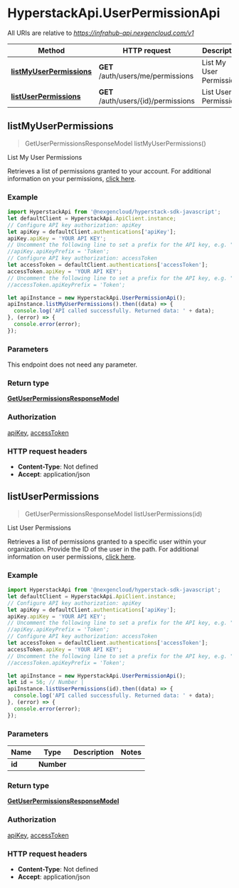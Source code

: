 # HyperstackApi.UserPermissionApi

All URIs are relative to *https://infrahub-api.nexgencloud.com/v1*

Method | HTTP request | Description
------------- | ------------- | -------------
[**listMyUserPermissions**](UserPermissionApi.md#listMyUserPermissions) | **GET** /auth/users/me/permissions | List My User Permissions
[**listUserPermissions**](UserPermissionApi.md#listUserPermissions) | **GET** /auth/users/{id}/permissions | List User Permissions



## listMyUserPermissions

> GetUserPermissionsResponseModel listMyUserPermissions()

List My User Permissions

Retrieves a list of permissions granted to your account. For additional information on your permissions, [click here](https://infrahub-doc.nexgencloud.com/docs/api-reference/auth-resources/permission/list-my-permissions).

### Example

```javascript
import HyperstackApi from '@nexgencloud/hyperstack-sdk-javascript';
let defaultClient = HyperstackApi.ApiClient.instance;
// Configure API key authorization: apiKey
let apiKey = defaultClient.authentications['apiKey'];
apiKey.apiKey = 'YOUR API KEY';
// Uncomment the following line to set a prefix for the API key, e.g. "Token" (defaults to null)
//apiKey.apiKeyPrefix = 'Token';
// Configure API key authorization: accessToken
let accessToken = defaultClient.authentications['accessToken'];
accessToken.apiKey = 'YOUR API KEY';
// Uncomment the following line to set a prefix for the API key, e.g. "Token" (defaults to null)
//accessToken.apiKeyPrefix = 'Token';

let apiInstance = new HyperstackApi.UserPermissionApi();
apiInstance.listMyUserPermissions().then((data) => {
  console.log('API called successfully. Returned data: ' + data);
}, (error) => {
  console.error(error);
});

```

### Parameters

This endpoint does not need any parameter.

### Return type

[**GetUserPermissionsResponseModel**](GetUserPermissionsResponseModel.md)

### Authorization

[apiKey](../README.md#apiKey), [accessToken](../README.md#accessToken)

### HTTP request headers

- **Content-Type**: Not defined
- **Accept**: application/json


## listUserPermissions

> GetUserPermissionsResponseModel listUserPermissions(id)

List User Permissions

Retrieves a list of permissions granted to a specific user within your organization. Provide the ID of the user in the path. For additional information on user permissions, [click here](https://infrahub-doc.nexgencloud.com/docs/api-reference/auth-resources/permission/list-user-permissions).

### Example

```javascript
import HyperstackApi from '@nexgencloud/hyperstack-sdk-javascript';
let defaultClient = HyperstackApi.ApiClient.instance;
// Configure API key authorization: apiKey
let apiKey = defaultClient.authentications['apiKey'];
apiKey.apiKey = 'YOUR API KEY';
// Uncomment the following line to set a prefix for the API key, e.g. "Token" (defaults to null)
//apiKey.apiKeyPrefix = 'Token';
// Configure API key authorization: accessToken
let accessToken = defaultClient.authentications['accessToken'];
accessToken.apiKey = 'YOUR API KEY';
// Uncomment the following line to set a prefix for the API key, e.g. "Token" (defaults to null)
//accessToken.apiKeyPrefix = 'Token';

let apiInstance = new HyperstackApi.UserPermissionApi();
let id = 56; // Number | 
apiInstance.listUserPermissions(id).then((data) => {
  console.log('API called successfully. Returned data: ' + data);
}, (error) => {
  console.error(error);
});

```

### Parameters


Name | Type | Description  | Notes
------------- | ------------- | ------------- | -------------
 **id** | **Number**|  | 

### Return type

[**GetUserPermissionsResponseModel**](GetUserPermissionsResponseModel.md)

### Authorization

[apiKey](../README.md#apiKey), [accessToken](../README.md#accessToken)

### HTTP request headers

- **Content-Type**: Not defined
- **Accept**: application/json

